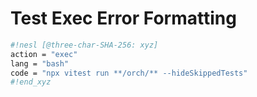 # Test Exec Error Formatting

```sh nesl
#!nesl [@three-char-SHA-256: xyz]
action = "exec"
lang = "bash"
code = "npx vitest run **/orch/** --hideSkippedTests"
#!end_xyz
```